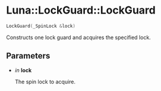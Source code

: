 # Luna::LockGuard::LockGuard

```c++
LockGuard(_SpinLock &lock)
```

Constructs one lock guard and acquires the specified lock. 



## Parameters
* *in* **lock**

    The spin lock to acquire. 

